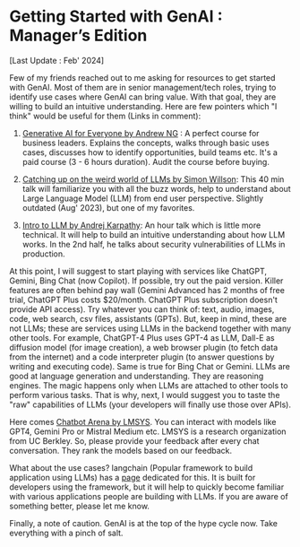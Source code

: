 # Getting Started with GenAI : Manager’s Edition

[Last Update : Feb' 2024]

Few of my friends reached out to me asking for resources to get started with GenAI. Most of them are in senior management/tech roles, trying to identify use cases where GenAI can bring value. With that goal, they are willing to build an intuitive understanding. Here are few pointers which "I think" would be useful for them (Links in comment):

1. [Generative AI for Everyone by Andrew NG](https://www.deeplearning.ai/courses/generative-ai-for-everyone/) : A perfect course for business leaders. Explains the concepts, walks through basic uses cases, discusses how to identify opportunities, build teams etc. It's a paid course (3 - 6 hours duration). Audit the course before buying.

2. [Catching up on the weird world of LLMs by Simon Willson](https://simonwillison.net/2023/Aug/3/weird-world-of-llms/): This 40 min talk will familiarize you with all the buzz words, help to understand about Large Language Model (LLM) from end user perspective. Slightly outdated (Aug' 2023), but one of my favorites.

3. [Intro to LLM by Andrej Karpathy](https://youtu.be/zjkBMFhNj_g?si=XDx6Su-hgu_k7eZV): An hour talk which is little more technical. It will help to build an intuitive understanding about how LLM works. In the 2nd half, he talks about security vulnerabilities of LLMs in production.

At this point, I will suggest to start playing with services like ChatGPT, Gemini, Bing Chat (now Copilot). If possible, try out the paid version. Killer features are often behind pay wall (Gemini Advanced has 2 months of free trial, ChatGPT Plus costs $20/month. ChatGPT Plus subscription doesn't provide API access). Try whatever you can think of: text, audio, images, code, web search, csv files, assistants (GPTs). But, keep in mind, these are not LLMs; these are services using LLMs in the backend together with many other tools. For example, ChatGPT-4 Plus uses GPT-4 as LLM, Dall-E as diffusion model (for image creation), a web browser plugin (to fetch data from the internet) and a code interpreter plugin (to answer questions by writing and executing code). Same is true for Bing Chat or Gemini. LLMs are good at language generation and understanding. They are reasoning engines. The magic happens only when LLMs are attached to other tools to perform various tasks. That is why, next, I would suggest you to taste the "raw" capabilities of LLMs (your developers will finally use those over APIs).

Here comes [Chatbot Arena by LMSYS](https://chat.lmsys.org/). You can interact with models like GPT4, Gemini Pro or Mistral Medium etc. LMSYS is a research organization from UC Berkley. So, please provide your feedback after every chat conversation. They rank the models based on our feedback.

What about the use cases? langchain (Popular framework to build application using LLMs) has a [page](https://python.langchain.com/docs/use_cases) dedicated for this. It is built for developers using the framework, but it will help to quickly become familiar with various applications people are building with LLMs. If you are aware of something better, please let me know.

Finally, a note of caution. GenAI is at the top of the hype cycle now. Take everything with a pinch of salt.